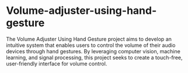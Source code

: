 # Volume-adjuster-using-hand-gesture
The Volume Adjuster Using Hand Gesture project aims to develop an intuitive system that enables users to control the volume of their audio devices through hand gestures. By leveraging computer vision, machine learning, and signal processing, this project seeks to create a touch-free, user-friendly interface for volume control.
